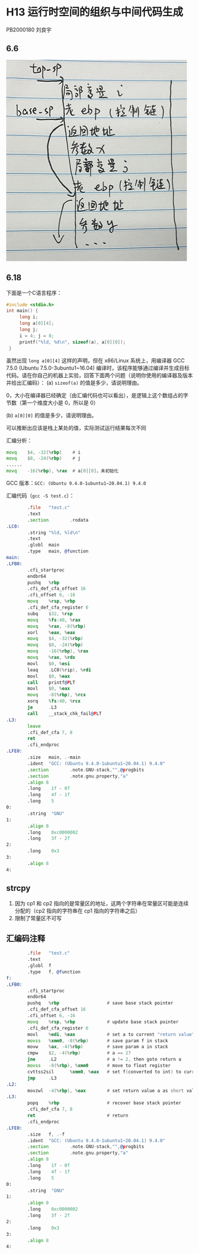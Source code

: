 # H13 运行时空间的组织与中间代码生成

PB2000180 刘良宇

## 6.6

![](H13/stack.png)

## 6.18

下面是一个C语言程序：

```c
#include <stdio.h>
int main() {
     long i;
     long a[0][4];
     long j;
     i = 4; j = 8;
     printf("%ld, %d\n", sizeof(a), a[0][0]);
 }
```

虽然出现 `long a[0][4]` 这样的声明，但在 x86/Linux 系统上，用编译器 GCC 7.5.0 (Ubuntu 7.5.0-3ubuntu1~16.04) 编译时，该程序能够通过编译并生成目标代码。请在你自己的机器上实验，回答下面两个问题（说明你使用的编译器及版本并给出汇编码）：
(a) `sizeof(a)` 的值是多少，请说明理由。 

0，大小在编译器已经确定（由汇编代码也可以看出），是逻辑上这个数组占的字节数（第一个维度大小是 0，所以是 0）

(b) `a[0][0]` 的值是多少，请说明理由。

可以推断出应该是栈上某处的值，实际测试运行结果每次不同

汇编分析：

```asm
movq    $4, -32(%rbp)    # i
movq    $8, -24(%rbp)    # j
......
movq    -16(%rbp), %rax  # a[0][0]，未初始化
```

GCC 版本：`GCC: (Ubuntu 9.4.0-1ubuntu1~20.04.1) 9.4.0`

汇编代码（`gcc -S test.c`）：

```asm
        .file   "test.c"
        .text
        .section        .rodata
.LC0:
        .string "%ld, %ld\n"
        .text
        .globl  main
        .type   main, @function
main:
.LFB0:
        .cfi_startproc
        endbr64
        pushq   %rbp
        .cfi_def_cfa_offset 16
        .cfi_offset 6, -16
        movq    %rsp, %rbp
        .cfi_def_cfa_register 6
        subq    $32, %rsp
        movq    %fs:40, %rax
        movq    %rax, -8(%rbp)
        xorl    %eax, %eax
        movq    $4, -32(%rbp)
        movq    $8, -24(%rbp)
        movq    -16(%rbp), %rax
        movq    %rax, %rdx
        movl    $0, %esi
        leaq    .LC0(%rip), %rdi
        movl    $0, %eax
        call    printf@PLT
        movl    $0, %eax
        movq    -8(%rbp), %rcx
        xorq    %fs:40, %rcx
        je      .L3
        call    __stack_chk_fail@PLT
.L3:
        leave
        .cfi_def_cfa 7, 8
        ret
        .cfi_endproc
.LFE0:
        .size   main, .-main
        .ident  "GCC: (Ubuntu 9.4.0-1ubuntu1~20.04.1) 9.4.0"
        .section        .note.GNU-stack,"",@progbits
        .section        .note.gnu.property,"a"
        .align 8
        .long    1f - 0f
        .long    4f - 1f
        .long    5
0:
        .string  "GNU"
1:
        .align 8
        .long    0xc0000002
        .long    3f - 2f
2:
        .long    0x3
3:
        .align 8
4:
```

## strcpy

1) 因为 cp1 和 cp2 指向的是常量区的地址，这两个字符串在常量区可能是连续分配的（cp2 指向的字符串在 cp1 指向的字符串之后）
2) 限制了常量区不可写

## 汇编码注释

```asm
        .file   "test.c"
        .text
        .globl  f
        .type   f, @function
f:
.LFB0:
        .cfi_startproc
        endbr64
        pushq   %rbp                  # save base stack pointer
        .cfi_def_cfa_offset 16
        .cfi_offset 6, -16
        movq    %rsp, %rbp            # update base stack pointer
        .cfi_def_cfa_register 6
        movl    %edi, %eax            # set a to current "return value" (eax)
        movss   %xmm0, -8(%rbp)       # save param f in stack
        movw    %ax, -4(%rbp)         # save param a in stack
        cmpw    $2, -4(%rbp)          # a == 2?
        jne     .L2                   # a != 2, then goto return a
        movss   -8(%rbp), %xmm0       # move to float register
        cvttss2sil      %xmm0, %eax   # set f(converted to int) to current "return value" (eax)
        jmp     .L3
.L2:
        movzwl  -4(%rbp), %eax        # set return value a as short value(set higher bits with 0)
.L3:
        popq    %rbp                  # recover base stack pointer
        .cfi_def_cfa 7, 8
        ret                           # return
        .cfi_endproc
.LFE0:
        .size   f, .-f
        .ident  "GCC: (Ubuntu 9.4.0-1ubuntu1~20.04.1) 9.4.0"
        .section        .note.GNU-stack,"",@progbits
        .section        .note.gnu.property,"a"
        .align 8
        .long    1f - 0f
        .long    4f - 1f
        .long    5
0:
        .string  "GNU"
1:
        .align 8
        .long    0xc0000002
        .long    3f - 2f
2:
        .long    0x3
3:
        .align 8
4:
```

